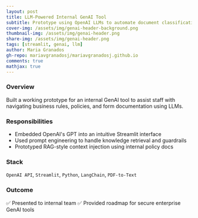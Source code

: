 ```yaml
---
layout: post
title: LLM-Powered Internal GenAI Tool
subtitle: Prototype using OpenAI LLMs to automate document classification and policy Q&A
cover-img: /assets/img/genai-header-background.png
thumbnail-img: /assets/img/genai-header.png
share-img: /assets/img/genai-header.png
tags: [streamlit, genai, llm]
author: Maria Granados
gh-repo: mariavgranadosj/mariavgranadosj.github.io
comments: true
mathjax: true
---
```



### Overview

Built a working prototype for an internal GenAI tool to assist staff with navigating business rules, policies, and form documentation using LLMs.

### Responsibilities

- Embedded OpenAI's GPT into an intuitive Streamlit interface
- Used prompt engineering to handle knowledge retrieval and guardrails
- Prototyped RAG-style context injection using internal policy docs

### Stack

`OpenAI API`, `Streamlit`, `Python`, `LangChain`, `PDF-to-Text`

### Outcome

✅ Presented to internal team
✅ Provided roadmap for secure enterprise GenAI tools
